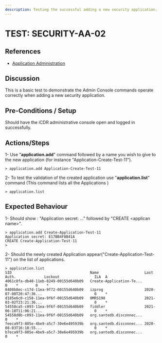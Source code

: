 ```yaml
---
description: Testing the successful adding a new security application.
---
```


# TEST: SECURITY-AA-02

## References

* [Application Administration](./)

## Discussion

This is a basic test to demonstrate the Admin Console commands operate correctly when adding a new security application.

## Pre-Conditions / Setup

Should have the iCDR administrative console open and logged in successfully.

## Actions/Steps

1- Use "**application.add**" command followed by a name you wish to give to the new application \(for instance "Application-Create-Test-11"\).

```text
> application.add Application-Create-Test-11
```

2- To test the  validation of the created application use "**application.list**" command \(This command lists all the Applications \)

```text
> application.list
```

## Expected Behaviour

1- Should show : "Application secret: ..." followed by "CREATE &lt;applican name&gt;".

```text
> application.add Create-Application-Test-11
Application secret: E17BB4F8B41A
CREATE Create-Application-Test-11
>
```

2- Should the newly created Application appear\("Create-Application-Test-11"\) on the list of applications.

```text
> application.list
SID                                    Name                     Last Auth.             Lockout                ILA  A
4061c8fa-db40-11eb-8249-00155d640b09   Create-Application-Te...                                               0    *        0    *
0408b8ec-c17d-11ea-9f72-00155d640b09   izprog                   2020-07-08T20:47:36...                        0    *
d185e6c0-c158-11ea-9f6f-00155d640b09   OMRS198                  2021-03-02T23:21:36...                        0    *
54558ca5-c093-11ea-9f6f-00155d640b09   fiddler                  2021-06-18T11:06:21...                        0    *
54558d8b-c093-11ea-9f6f-00155d640b09   org.santedb.disconnec...                                               0    *
feeca9f3-805e-4be9-a5c7-30e6e495939b   org.santedb.disconnec... 2020-08-03T16:18:55...                        0    *
b7eca9f3-805e-4be9-a5c7-30e6e495939b   org.santedb.disconnec...                                               0    *
```

